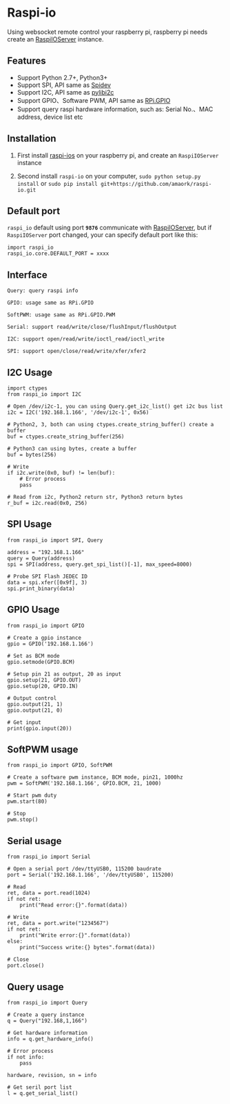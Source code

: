 Raspi-io
========
Using websocket remote control your raspberry pi, raspberry pi needs create an  [RaspiIOServer](https://github.com/amaork/raspi-ios "RaspiIOServer") instance.

## Features

- Support Python 2.7+, Python3+
- Support SPI, API same as [Spidev](https://github.com/doceme/py-spidev)
- Support I2C, API same as [pylibi2c](https://github.com/amaork/libi2c)
- Support GPIO、Software PWM, API same as [RPi.GPIO](https://sourceforge.net/projects/raspberry-gpio-python/)
- Support query raspi hardware information, such as: Serial No.、MAC address, device list etc

## Installation

1. First install [raspi-ios](https://github.com/amaork/raspi-ios) on your raspberry pi, and create an `RaspiIOServer` instance

2. Second install `raspi-io` on your computer, `sudo python setup.py install` or `sudo pip install git+https://github.com/amaork/raspi-io.git`

## Default port

`raspi_io` default using port **`9876`** communicate with [RaspiIOServer](https://github.com/amaork/raspi-ios "RaspiIOServer"), but if `RaspiIOServer` port changed, your can specify default port like this:

    import raspi_io
    raspi_io.core.DEFAULT_PORT = xxxx


## Interface

    Query: query raspi info

    GPIO: usage same as RPi.GPIO

    SoftPWM: usage same as RPi.GPIO.PWM

    Serial: support read/write/close/flushInput/flushOutput

    I2C: support open/read/write/ioctl_read/ioctl_write

    SPI: support open/close/read/write/xfer/xfer2

## I2C Usage

    import ctypes
    from raspi_io import I2C

    # Open /dev/i2c-1, you can using Query.get_i2c_list() get i2c bus list
    i2c = I2C('192.168.1.166', '/dev/i2c-1', 0x56)

    # Python2, 3, both can using ctypes.create_string_buffer() create a buffer
    buf = ctypes.create_string_buffer(256)

    # Python3 can using bytes, create a buffer
    buf = bytes(256)

    # Write
    if i2c.write(0x0, buf) != len(buf):
        # Error process
        pass

    # Read from i2c, Python2 return str, Python3 return bytes
    r_buf = i2c.read(0x0, 256)

## SPI Usage

    from raspi_io import SPI, Query

    address = "192.168.1.166"
    query = Query(address)
    spi = SPI(address, query.get_spi_list()[-1], max_speed=8000)

    # Probe SPI Flash JEDEC ID
    data = spi.xfer([0x9f], 3)
    spi.print_binary(data)


## GPIO Usage

    from raspi_io import GPIO

    # Create a gpio instance
    gpio = GPIO('192.168.1.166')

    # Set as BCM mode
    gpio.setmode(GPIO.BCM)

    # Setup pin 21 as output, 20 as input
    gpio.setup(21, GPIO.OUT)
    gpio.setup(20, GPIO.IN)

    # Output control
    gpio.output(21, 1)
    gpio.output(21, 0)

    # Get input
    print(gpio.input(20))

## SoftPWM usage

    from raspi_io import GPIO, SoftPWM

    # Create a software pwm instance, BCM mode, pin21, 1000hz
    pwm = SoftPWM('192.168.1.166', GPIO.BCM, 21, 1000)

    # Start pwm duty
    pwm.start(80)

    # Stop
    pwm.stop()

## Serial usage

    from raspi_io import Serial

    # Open a serial port /dev/ttyUSB0, 115200 baudrate
    port = Serial('192.168.1.166', '/dev/ttyUSB0', 115200)

    # Read
    ret, data = port.read(1024)
    if not ret:
        print("Read error:{}".format(data))

    # Write
    ret, data = port.write("1234567")
    if not ret:
        print("Write error:{}".format(data))
    else:
        print("Success write:{} bytes".format(data))

    # Close
    port.close()

## Query usage

    from raspi_io import Query

    # Create a query instance
    q = Query("192.168,1,166")

    # Get hardware information
    info = q.get_hardware_info()

    # Error process
    if not info:
        pass

    hardware, revision, sn = info

    # Get seril port list
    l = q.get_serial_list()

